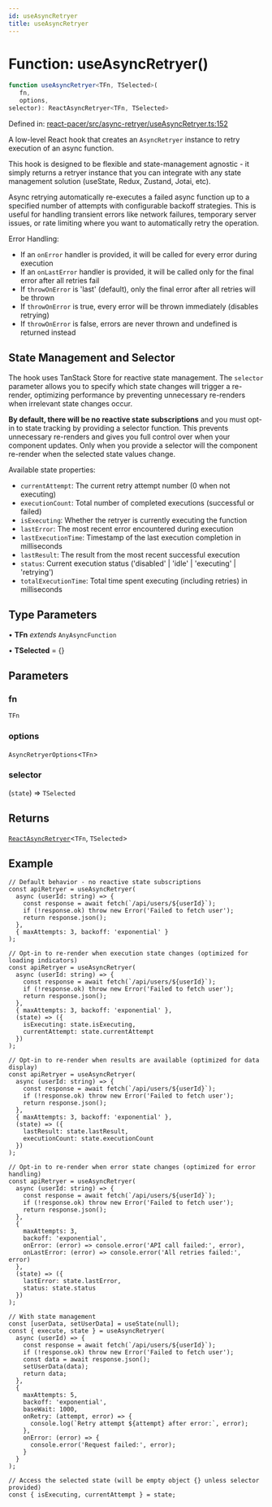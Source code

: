 ```yaml
---
id: useAsyncRetryer
title: useAsyncRetryer
---
```


<!-- DO NOT EDIT: this page is autogenerated from the type comments -->

# Function: useAsyncRetryer()

```ts
function useAsyncRetryer<TFn, TSelected>(
   fn, 
   options, 
selector): ReactAsyncRetryer<TFn, TSelected>
```

Defined in: [react-pacer/src/async-retryer/useAsyncRetryer.ts:152](https://github.com/TanStack/pacer/blob/main/packages/react-pacer/src/async-retryer/useAsyncRetryer.ts#L152)

A low-level React hook that creates an `AsyncRetryer` instance to retry execution of an async function.

This hook is designed to be flexible and state-management agnostic - it simply returns a retryer instance that
you can integrate with any state management solution (useState, Redux, Zustand, Jotai, etc).

Async retrying automatically re-executes a failed async function up to a specified number of attempts with
configurable backoff strategies. This is useful for handling transient errors like network failures, temporary
server issues, or rate limiting where you want to automatically retry the operation.

Error Handling:
- If an `onError` handler is provided, it will be called for every error during execution
- If an `onLastError` handler is provided, it will be called only for the final error after all retries fail
- If `throwOnError` is 'last' (default), only the final error after all retries will be thrown
- If `throwOnError` is true, every error will be thrown immediately (disables retrying)
- If `throwOnError` is false, errors are never thrown and undefined is returned instead

## State Management and Selector

The hook uses TanStack Store for reactive state management. The `selector` parameter allows you
to specify which state changes will trigger a re-render, optimizing performance by preventing
unnecessary re-renders when irrelevant state changes occur.

**By default, there will be no reactive state subscriptions** and you must opt-in to state
tracking by providing a selector function. This prevents unnecessary re-renders and gives you
full control over when your component updates. Only when you provide a selector will the
component re-render when the selected state values change.

Available state properties:
- `currentAttempt`: The current retry attempt number (0 when not executing)
- `executionCount`: Total number of completed executions (successful or failed)
- `isExecuting`: Whether the retryer is currently executing the function
- `lastError`: The most recent error encountered during execution
- `lastExecutionTime`: Timestamp of the last execution completion in milliseconds
- `lastResult`: The result from the most recent successful execution
- `status`: Current execution status ('disabled' | 'idle' | 'executing' | 'retrying')
- `totalExecutionTime`: Total time spent executing (including retries) in milliseconds

## Type Parameters

• **TFn** *extends* `AnyAsyncFunction`

• **TSelected** = \{\}

## Parameters

### fn

`TFn`

### options

`AsyncRetryerOptions`\<`TFn`\>

### selector

(`state`) => `TSelected`

## Returns

[`ReactAsyncRetryer`](../../interfaces/reactasyncretryer.md)\<`TFn`, `TSelected`\>

## Example

```tsx
// Default behavior - no reactive state subscriptions
const apiRetryer = useAsyncRetryer(
  async (userId: string) => {
    const response = await fetch(`/api/users/${userId}`);
    if (!response.ok) throw new Error('Failed to fetch user');
    return response.json();
  },
  { maxAttempts: 3, backoff: 'exponential' }
);

// Opt-in to re-render when execution state changes (optimized for loading indicators)
const apiRetryer = useAsyncRetryer(
  async (userId: string) => {
    const response = await fetch(`/api/users/${userId}`);
    if (!response.ok) throw new Error('Failed to fetch user');
    return response.json();
  },
  { maxAttempts: 3, backoff: 'exponential' },
  (state) => ({
    isExecuting: state.isExecuting,
    currentAttempt: state.currentAttempt
  })
);

// Opt-in to re-render when results are available (optimized for data display)
const apiRetryer = useAsyncRetryer(
  async (userId: string) => {
    const response = await fetch(`/api/users/${userId}`);
    if (!response.ok) throw new Error('Failed to fetch user');
    return response.json();
  },
  { maxAttempts: 3, backoff: 'exponential' },
  (state) => ({
    lastResult: state.lastResult,
    executionCount: state.executionCount
  })
);

// Opt-in to re-render when error state changes (optimized for error handling)
const apiRetryer = useAsyncRetryer(
  async (userId: string) => {
    const response = await fetch(`/api/users/${userId}`);
    if (!response.ok) throw new Error('Failed to fetch user');
    return response.json();
  },
  {
    maxAttempts: 3,
    backoff: 'exponential',
    onError: (error) => console.error('API call failed:', error),
    onLastError: (error) => console.error('All retries failed:', error)
  },
  (state) => ({
    lastError: state.lastError,
    status: state.status
  })
);

// With state management
const [userData, setUserData] = useState(null);
const { execute, state } = useAsyncRetryer(
  async (userId) => {
    const response = await fetch(`/api/users/${userId}`);
    if (!response.ok) throw new Error('Failed to fetch user');
    const data = await response.json();
    setUserData(data);
    return data;
  },
  {
    maxAttempts: 5,
    backoff: 'exponential',
    baseWait: 1000,
    onRetry: (attempt, error) => {
      console.log(`Retry attempt ${attempt} after error:`, error);
    },
    onError: (error) => {
      console.error('Request failed:', error);
    }
  }
);

// Access the selected state (will be empty object {} unless selector provided)
const { isExecuting, currentAttempt } = state;
```
